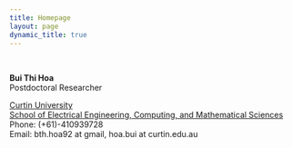 ```yaml
---
title: Homepage
layout: page
dynamic_title: true
---
```

&emsp; &emsp; &emsp;

**Bui Thi Hoa**\
Postdoctoral Researcher

[Curtin University](www.curtin.edu.au)\
[School of Electrical Engineering, Computing, and Mathematical Sciences](https://scieng.curtin.edu.au/schools/electrical-eng-computing-maths/)\
Phone: (+61)-410939728\
Email: bth.hoa92 at gmail, hoa.bui at curtin.edu.au
